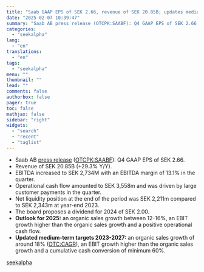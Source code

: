 ```yaml
---
title: "Saab GAAP EPS of SEK 2.66, revenue of SEK 20.85B; updates medium-term targets 2023-2027"
date: "2025-02-07 10:39:47"
summary: "Saab AB press release (OTCPK:SAABF): Q4 GAAP EPS of SEK 2.66. Revenue of SEK 20.85B (+29.3% Y/Y). EBITDA increased to SEK 2,734M with an EBITDA margin of 13.1% in the quarter. Operational cash flow amounted to SEK 3,558m and was driven by large customer payments in the quarter. Net liquidity..."
categories:
  - "seekalpha"
lang:
  - "en"
translations:
  - "en"
tags:
  - "seekalpha"
menu: ""
thumbnail: ""
lead: ""
comments: false
authorbox: false
pager: true
toc: false
mathjax: false
sidebar: "right"
widgets:
  - "search"
  - "recent"
  - "taglist"
---
```


* Saab AB [press release](https://seekingalpha.com/pr/19995289-saab-year-end-report-2024-making-steady-progress-on-our-profitable-growth-journey) ([OTCPK:SAABF](https://seekingalpha.com/symbol/SAABF "Saab AB (publ)")): Q4 GAAP EPS of SEK 2.66.
* Revenue of SEK 20.85B (+29.3% Y/Y).
* EBITDA increased to SEK 2,734M with an EBITDA margin of 13.1% in the quarter.
* Operational cash flow amounted to SEK 3,558m and was driven by large customer payments in the quarter.
* Net liquidity position at the end of the period was SEK 2,211m compared to SEK 2,343m at year-end 2023.
* The board proposes a dividend for 2024 of SEK 2.00.
* **Outlook for 2025:** an organic sales growth between 12-16%, an EBIT growth higher than the organic sales growth and a positive operational cash flow.
* **Updated medium-term targets 2023-2027:** an organic sales growth of around 18% ([OTC:CAGR](https://seekingalpha.com/symbol/CAGR "California Grapes International, Inc.")), an EBIT growth higher than the organic sales growth and a cumulative cash conversion of minimum 60%.

[seekalpha](https://seekingalpha.com/news/4404987-saab-gaap-eps-of-sek-266-revenue-of-sek-2085b-updates-medium-term-targets-2023-2027)
